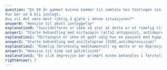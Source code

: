```yaml
---
question: "En 50 år gammel kvinne kommer til samtale hos fastlegen sin. Hun er gift, bor sammen med mannen, har to voksne barn. Hun har vært behandlet for depresjoner flere ganger de siste 10 årene. Hun har nå vært deprimert de siste 3 ukene, angir redusert appetitt og klager over stadige panikkanfall. Hun har lite tiltakslyst og sier hun helst vil «slippe alt» og være død, men har ikke tanker om å skade seg.
Hun ber om å bli innlagt.
Hva vil det være mest riktig å gjøre i denne situasjonen?"
answer0: "Henvise til akutt innleggelse"
explanation0: "Suicidalfaren er ikke så stor at dette er et rimelig tiltak"
answer1: "Starte behandling med mirtazapin (alfa2 antagonist, antidepressivum)"
explanation1: "Mirtazapin er ikke et godt valg hos en pasient med hyppige panikkanfall, et SSRI-preparat vil være bedre."
answer2: "Starte behandling med escitalopram (SSRI,antidepressivum)"
explanation2: "Rimelig førstevalg medikamentelt og dette er en depresjon som bør kunne behandles i førstelinjetjenesten."
answer3: "Henvise til time ved poliklinikk"
explanation3: "En slik depresjon bør primært kunne behandles i førstelinjetjenesten."
rightAnswer: 2
---
```



